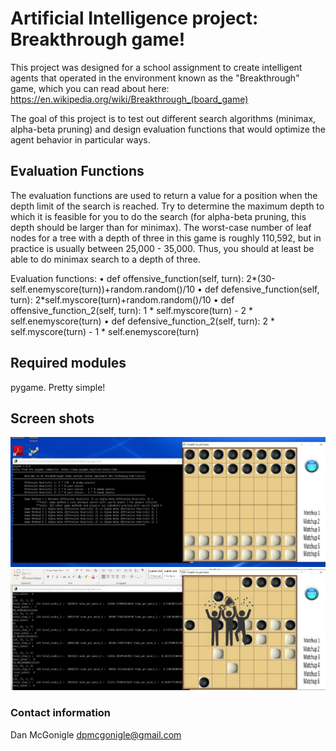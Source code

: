 # Artificial Intelligence project: Breakthrough game!

This project was designed for a school assignment to create intelligent agents that operated in the environment known 
as the "Breakthrough" game, which you can read about here: https://en.wikipedia.org/wiki/Breakthrough_(board_game)

The goal of this project is to test out different search algorithms (minimax, alpha-beta pruning) and design evaluation 
functions that would optimize the agent behavior in particular ways.



## Evaluation Functions

The evaluation functions are used to return a value for a position when the depth limit of the search is reached. 
Try to determine the maximum depth to which it is feasible for you to do the search (for alpha-beta pruning, this 
depth should be larger than for minimax). The worst-case number of leaf nodes for a tree with a depth of three in this 
game is roughly 110,592, but in practice is usually between 25,000 - 35,000. Thus, you should at least be able to do 
minimax search to a depth of three.

Evaluation functions:
• def offensive_function(self, turn): 2*(30-self.enemyscore(turn))+random.random()/10
• def defensive_function(self, turn): 2*self.myscore(turn)+random.random()/10
• def offensive_function_2(self, turn): 1 * self.myscore(turn) - 2 * self.enemyscore(turn)
• def defensive_function_2(self, turn): 2 * self.myscore(turn) - 1 * self.enemyscore(turn)

## Required modules

pygame.  Pretty simple!

## Screen shots

![Screen shot 1](./images/screenshot1.jpg)
![Screen shot 2](./images/screenshot2.jpg)

### Contact information

Dan McGonigle
dpmcgonigle@gmail.com
